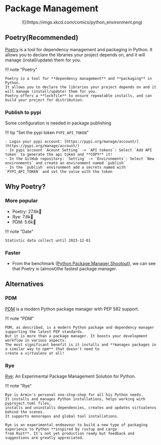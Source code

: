 # Package Management

<center>
![](https://imgs.xkcd.com/comics/python_environment.png)
</center>


## Poetry(Recommended)

[Poetry](https://python-poetry.org/) is a tool for dependency management and packaging in Python.
It allows you to declare the libraries your project depends on, and it will manage (install/update) them for you.

!!! note "Poetry"

    Poetry is a tool for **dependency management** and **packaging** in Python.
    It allows you to declare the libraries your project depends on and it will manage (install/update) them for you.
    Poetry offers a **lockfile** to ensure repeatable installs, and can build your project for distribution.

### Publish to pypi

Some configuration is needed in package publishing

!!! tip "Set the pypi token `PYPI_API_TOKEN`"

    - Login your pypi account: [https://pypi.org/manage/account/](https://pypi.org/manage/account/)
    - In pypi account `Acount Setting` -> `API tokens`: Select `Add API token` to generate the api token and **COPY** it!
    - In the GitHub repository: `Setting` -> `Environments`: Select `New environments` and create an environment named `publish`
    - In the `publish` environment add a secrets named with `PYPI_API_TOKEN` and set the value with the token


## Why Poetry?

### More popular

- Poetry: 27.6k🌟
- Rye: 7.6k🌟
- PDM: 5.6k🌟

!!! note "Date"

    Statistic data collect until 2023-12-01

### Faster

- From the benchmark
  ([Python Package Manager Shootout](https://lincolnloop.github.io/python-package-manager-shootout/)),
  we can see that Poetry is (almost)the fastest package manager.


## Alternatives

### PDM
[PDM](https://pdm.fming.dev/) is a modern Python package manager with PEP 582 support.

!!! note "PDM"

    PDM, as described, is a modern Python package and dependency manager supporting the latest PEP standards.
    But it is more than a package manager. It boosts your development workflow in various aspects.
    The most significant benefit is it installs and **manages packages in a similar way to npm** that doesn't need to
    create a virtualenv at all!

### Rye
[Rye](https://rye-up.com/): An Experimental Package Management Solution for Python.

!!! note "Rye"

    Rye is Armin's personal one-stop-shop for all his Python needs.
    It installs and manages Python installations, helps working with pyproject.toml files,
    installs and uninstalls dependencies, creates and updates virtualenvs behind the scenes.
    It supports monorepos and global tool installations.

    Rye is an experimental endeavour to build a new type of packaging experience to Python **inspired by rustup and cargo
    from Rust**. It's not yet production ready but feedback and suggestions are greatly appreciated.
